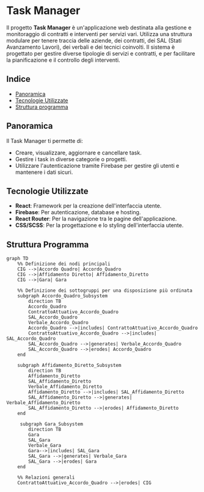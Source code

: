 # Task Manager

Il progetto **Task Manager** è un'applicazione web destinata alla gestione e monitoraggio di contratti e interventi per servizi vari. Utilizza una struttura modulare per tenere traccia delle aziende, dei contratti, dei SAL (Stati Avanzamento Lavori), dei verbali e dei tecnici coinvolti. Il sistema è progettato per gestire diverse tipologie di servizi e contratti, e per facilitare la pianificazione e il controllo degli interventi.

## Indice

- [Panoramica](#panoramica)
- [Tecnologie Utilizzate](#tecnologie-utilizzate)
- [Struttura programma](#struttura-programma)

## Panoramica

Il Task Manager ti permette di:

- Creare, visualizzare, aggiornare e cancellare task.
- Gestire i task in diverse categorie o progetti.
- Utilizzare l'autenticazione tramite Firebase per gestire gli utenti e mantenere i dati sicuri.

## Tecnologie Utilizzate

- **React**: Framework per la creazione dell'interfaccia utente.
- **Firebase**: Per autenticazione, database e hosting.
- **React Router**: Per la navigazione tra le pagine dell'applicazione.
- **CSS/SCSS**: Per la progettazione e lo styling dell'interfaccia utente.

## Struttura Programma

```mermaid
graph TD
    %% Definizione dei nodi principali
    CIG -->|Accordo Quadro| Accordo_Quadro
    CIG -->|Affidamento Diretto| Affidamento_Diretto
    CIG -->|Gara| Gara

    %% Definizione dei sottogruppi per una disposizione più ordinata
    subgraph Accordo_Quadro_Subsystem
        direction TB
        Accordo_Quadro
        ContrattoAttuativo_Accordo_Quadro
        SAL_Accordo_Quadro
        Verbale_Accordo_Quadro
        Accordo_Quadro -->|includes| ContrattoAttuativo_Accordo_Quadro
        ContrattoAttuativo_Accordo_Quadro -->|includes| SAL_Accordo_Quadro
        SAL_Accordo_Quadro -->|generates| Verbale_Accordo_Quadro
        SAL_Accordo_Quadro -->|erodes| Accordo_Quadro
    end

    subgraph Affidamento_Diretto_Subsystem
        direction TB
        Affidamento_Diretto
        SAL_Affidamento_Diretto
        Verbale_Affidamento_Diretto
        Affidamento_Diretto -->|includes| SAL_Affidamento_Diretto
        SAL_Affidamento_Diretto -->|generates| Verbale_Affidamento_Diretto
        SAL_Affidamento_Diretto -->|erodes| Affidamento_Diretto
    end

     subgraph Gara_Subsystem
        direction TB
        Gara
        SAL_Gara
        Verbale_Gara
        Gara-->|includes| SAL_Gara
        SAL_Gara -->|generates| Verbale_Gara
        SAL_Gara -->|erodes| Gara
    end

    %% Relazioni generali
    ContrattoAttuativo_Accordo_Quadro -->|erodes| CIG
```
